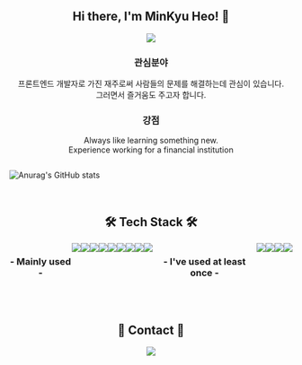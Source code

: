 
<h2 align="center"> Hi there, I'm MinKyu Heo! 🤚 </h2>
<p align="center"><a href="https://heo-dev-0229.tistory.com/">
    <img 
        src="http://img.shields.io/badge/-Tech%20Blog-655ced?style=flat&logo=Vimeo&logoColor=white"
        style="height : auto; margin-left : 10px; margin-right : 10px;"/>
</a></p>

<h3 align="center"> 관심분야 </h2>
<p align="center">프론트엔드 개발자로 가진 재주로써 사람들의 문제를 해결하는데 관심이 있습니다.<br/>그러면서 즐거움도 주고자 합니다.</p> 

<h3 align="center"> 강점 </h2>
<p align="center">Always like learning something new.<br/>Experience working for a financial institution</p> 

    
<div align="center" style="display:flex">
    
![Anurag's GitHub stats](https://github-readme-stats.vercel.app/api?username=heo-mk&show_icons=true&count_private=true&theme=nightowl&hide=prs,issues)

</div>
<br/>
<h2 align="center"> 🛠 Tech Stack 🛠 </h2>

<div align="center" style="display:flex">
     <h3> - Mainly used - </h3>
<img src="https://img.shields.io/badge/JavaScript-F7DF1E?style=flat-square&logo=JavaScript&logoColor=black"/>
<img src="https://img.shields.io/badge/React-61DAFB?style=flat-square&logo=React&logoColor=black"/>
<img src="https://img.shields.io/badge/Redux-764ABC?style=flat-square&logo=Redux&logoColor=white"/>
         <br/>
<img src="https://img.shields.io/badge/styled-components-DB7093?style=flat-square&logo=styled-components&logoColor=white"/>
         <img src="https://img.shields.io/badge/Sass-CC6699?style=flat-square&logo=Sass&logoColor=white"/>
<img src="https://img.shields.io/badge/CSS3-1572B6?style=flat-square&logo=CSS3&logoColor=white"/>
<img src="https://img.shields.io/badge/HTML5-E34F26?style=flat-square&logo=HTML5&logoColor=white"/>
    <br/>
    <img src="https://img.shields.io/badge/Python-3766AB?style=flat-square&logo=Python&logoColor=white"/>
         <img src="https://img.shields.io/badge/Firebase-FFCA28?style=flat-square&logo=Firebase&logoColor=black"/>         
<br/>
         
<h3> - I've used at least once - </h3>
    
<img src="https://img.shields.io/badge/Node.js-339933?style=flat-square&logo=Node.js&logoColor=white"/>
<img src="https://img.shields.io/badge/MongoDB-47A248?style=flat-square&logo=MongoDB&logoColor=white"/>
<img src="https://img.shields.io/badge/Flask-000000?style=flat-square&logo=Flask&logoColor=white"/>
<img src="https://img.shields.io/badge/jQuery-0769AD?style=flat-square&logo=jQuery&logoColor=white"/>
</div>

<br/>

<br/>

<h2 align="center"> 📲 Contact 📱 </h2>

<p align="center">
<a href="mailto:mygomi05@gmail.com">
    <img 
        src="https://img.shields.io/badge/Gmail-EA4335?style=flat-square&logo=Gmail&logoColor=white"
        style="height : auto; margin-left : 10px; margin-right : 10px;"/>
</a></p>

<br/>

<!---
miniPinetree/miniPinetree is a ✨ special ✨ repository because its `README.md` (this file) appears on your GitHub profile.
You can click the Preview link to take a look at your changes.
--->
